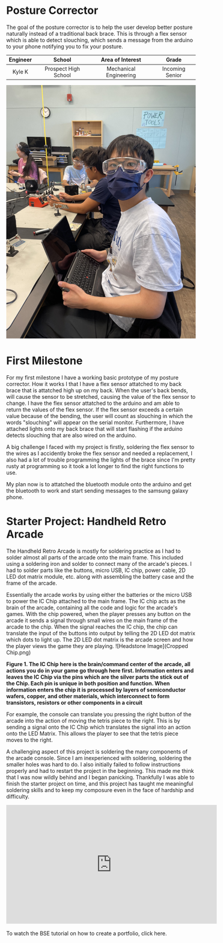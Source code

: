 # Posture Corrector
The goal of the posture corrector is to help the user develop better posture naturally instead of a traditional back brace. This is through a flex sensor which is able to detect slouching, which sends a message from the arduino to your phone notifying you to fix your posture.

<!---
You should comment out all portions of your portfolio that you have not completed yet, as well as any instructions:

-->

| **Engineer** | **School** | **Area of Interest** | **Grade** |
|:--:|:--:|:--:|:--:|
| Kyle K | Prospect High School | Mechanical Engineering | Incoming Senior |

<!--- **Replace the BlueStamp logo below with an image of yourself and your completed project. Follow the guide [here](https://tomcam.github.io/least-github-pages/adding-images-github-pages-site.html) if you need help.**
-->
![Headstone Image](Kyle_K.jpg)

<!---
# Final Milestone

**Don't forget to replace the text below with the embedding for your milestone video. Go to Youtube, click Share -> Embed, and copy and paste the code to replace what's below.**

<iframe width="560" height="315" src="https://www.youtube.com/embed/F7M7imOVGug" title="YouTube video player" frameborder="0" allow="accelerometer; autoplay; clipboard-write; encrypted-media; gyroscope; picture-in-picture; web-share" allowfullscreen></iframe>

For your final milestone, explain the outcome of your project. Key details to include are:
- What you've accomplished since your previous milestone
- What your biggest challenges and triumphs were at BSE
- A summary of key topics you learned about
- What you hope to learn in the future after everything you've learned at BSE-->

<!---
# Second Milestone

**Don't forget to replace the text below with the embedding for your milestone video. Go to Youtube, click Share -> Embed, and copy and paste the code to replace what's below.**

<iframe width="560" height="315" src="https://www.youtube.com/embed/y3VAmNlER5Y" title="YouTube video player" frameborder="0" allow="accelerometer; autoplay; clipboard-write; encrypted-media; gyroscope; picture-in-picture; web-share" allowfullscreen></iframe>

For your second milestone, explain what you've worked on since your previous milestone. You can highlight:
- Technical details of what you've accomplished and how they contribute to the final goal
- What has been surprising about the project so far
- Previous challenges you faced that you overcame
- What needs to be completed before your final milestone -->


# First Milestone

For my first milestone I have a working basic prototype of my posture corrector. How it works I that I have a flex sensor attatched to my back brace that is attatched high up on my back. When the user's back bends, will cause the sensor to be stretched, causing the value of the flex sensor to change. I have the flex sensor attatched to the arduino and am able to return the values of the flex sensor. If the flex sensor exceeds a certain value because of the bending, the user will count as slouching in which the words "slouching" will appear on the serial monitor. Furthermore, I have attached lights onto my back brace that will start flashing if the arduino detects slouching that are also wired on the arduino. 

A big challenge I faced with my project is firstly, soldering the flex sensor to the wires as I accidently broke the flex sensor and needed a replacement, I also had a lot of trouble programming the lights of the brace since I'm pretty rusty at programming so it took a lot longer to find the right functions to use. 

My plan now is to attatched the bluetooth module onto the arduino and get the bluetooth to work and start sending messages to the samsung galaxy phone. 
<!---
**Don't forget to replace the text below with the embedding for your milestone video. Go to Youtube, click Share -> Embed, and copy and paste the code to replace what's below.**

<iframe width="560" height="315" src="https://www.youtube.com/embed/CaCazFBhYKs" title="YouTube video player" frameborder="0" allow="accelerometer; autoplay; clipboard-write; encrypted-media; gyroscope; picture-in-picture; web-share" allowfullscreen></iframe>

For your first milestone, describe what your project is and how you plan to build it. You can include:
- An explanation about the different components of your project and how they will all integrate together
- Technical progress you've made so far
- Challenges you're facing and solving in your future milestones
- What your plan is to complete your project --->

# Starter Project: Handheld Retro Arcade

The Handheld Retro Arcade is mostly for soldering practice as I had to solder almost all parts of the arcade onto the main frame. This included using a soldering iron and solder to connect many of the arcade's pieces. I had to solder parts like the buttons, micro USB, IC chip, power cable, 2D LED dot matrix module, etc. along with assembling the battery case and the frame of the arcade. 

Essentially the arcade works by using either the batteries or the micro USB to power the IC Chip attached to the main frame. The IC chip acts as the brain of the arcade, containing all the code and logic for the arcade's games. With the chip powered, when the player presses any button on the arcade it sends a signal through small wires on the main frame of the arcade to the chip. When the signal reaches the IC chip, the chip can translate the input of the buttons into output by telling the 2D LED dot matrix which dots to light up. The 2D LED dot matrix is the arcade screen and how the player views the game they are playing.
![Headstone Image](Cropped Chip.png)

**Figure 1. The IC Chip here is the brain/command center of the arcade, all actions you do in your game go through here first. Information enters and leaves the IC Chip via the pins which are the silver parts the stick out of the Chip. Each pin is unique in both position and function. When information enters the chip it is processed by layers of semiconductor wafers, copper, and other materials, which interconnect to form transistors, resistors or other components in a circuit**

For example, the console can translate you pressing the right button of the arcade into the action of moving the tetris piece to the right. This is by sending a signal onto the IC Chip which translates the signal into an action onto the LED Matrix. This allows the player to see that the tetris piece moves to the right.

A challenging aspect of this project is soldering the many components of the arcade console. Since I am inexperienced with soldering, soldering the smaller holes was hard to do. I also initially failed to follow instructions properly and had to restart the project in the beginning. This made me think that I was now wildly behind and I began panicking. Thankfully I was able to finish the starter project on time, and this project has taught me meaningful soldering skills and to keep my composure even in the face of hardship and difficulty. 

<iframe width="560" height="315" src="https://www.youtube.com/embed/HDBI_cemtvI?si=11bn_fcc8gBkOhFm" title="YouTube video player" frameborder="0" allow="accelerometer; autoplay; clipboard-write; encrypted-media; gyroscope; picture-in-picture; web-share" referrerpolicy="strict-origin-when-cross-origin" allowfullscreen></iframe>

<!---
# Schematics 
Here's where you'll put images of your schematics. [Tinkercad](https://www.tinkercad.com/blog/official-guide-to-tinkercad-circuits) and [Fritzing](https://fritzing.org/learning/) are both great resoruces to create professional schematic diagrams, though BSE recommends Tinkercad becuase it can be done easily and for free in the browser. --->

<!---
# Code
Here's where you'll put your code. The syntax below places it into a block of code. Follow the guide [here]([url](https://www.markdownguide.org/extended-syntax/)) to learn how to customize it to your project needs. --->
<!---
```
CODE GOES HERE
```
-->
<!---
# Bill of Materials

Here's where you'll list the parts in your project. To add more rows, just copy and paste the example rows below.
Don't forget to place the link of where to buy each component inside the quotation marks in the corresponding row after href =. Follow the guide [here]([url](https://www.markdownguide.org/extended-syntax/)) to learn how to customize this to your project needs. 

| **Part** | **Note** | **Price** | **Link** |
|:--:|:--:|:--:|:--:|
| Item Name | What the item is used for | $Price | <a href="https://www.amazon.com/Arduino-A000066-ARDUINO-UNO-R3/dp/B008GRTSV6/"> Link </a> |
| Item Name | What the item is used for | $Price | <a href="https://www.amazon.com/Arduino-A000066-ARDUINO-UNO-R3/dp/B008GRTSV6/"> Link </a> |
| Item Name | What the item is used for | $Price | <a href="https://www.amazon.com/Arduino-A000066-ARDUINO-UNO-R3/dp/B008GRTSV6/"> Link </a> |
--->
<!---
# Other Resources/Examples

One of the best parts about Github is that you can view how other people set up their own work. Here are some past BSE portfolios that are awesome examples. You can view how they set up their portfolio, and you can view their index.md files to understand how they implemented different portfolio components.
- [Example 1](https://trashytuber.github.io/YimingJiaBlueStamp/)
- [Example 2](https://sviatil0.github.io/Sviatoslav_BSE/)
- [Example 3](https://arneshkumar.github.io/arneshbluestamp/)
--->
To watch the BSE tutorial on how to create a portfolio, click here.

